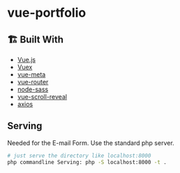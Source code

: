 # vue-portfolio

## 🏗 Built With
* [Vue.js](http://vuejs.org/)
* [Vuex](https://vuex.vuejs.org/)
* [vue-meta](https://github.com/nuxt/vue-meta)
* [vue-router](https://router.vuejs.org/)
* [node-sass](https://github.com/sass/node-sass)
* [vue-scroll-reveal](https://github.com/tserkov/vue-scroll-reveal#readme)
* [axios](https://github.com/axios/axios)

## Serving

Needed for the E-mail Form.
Use the standard php server.

```sh
# just serve the directory like localhost:8000
php commandline Serving: php -S localhost:8000 -t .
```

